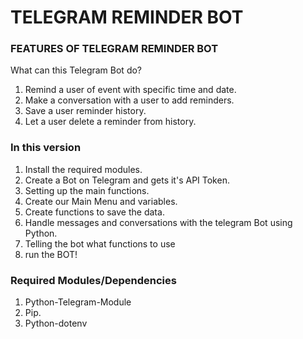 # TELEGRAM REMINDER BOT

### FEATURES OF TELEGRAM REMINDER BOT

  What can this Telegram Bot do?
  1. Remind a user of event with specific time and date.
  2. Make a conversation with a user to add reminders.
  3. Save a user reminder history.
  4. Let a user delete a reminder from history.

### In this version
  1. Install the required modules.
  2. Create a Bot on Telegram and gets it's API Token.
  3. Setting up the main functions. 
  4. Create our Main Menu and variables.
  5. Create functions to save the data.
  6. Handle messages and conversations with the telegram Bot using Python.
  7. Telling the bot what functions to use
  8. run the BOT!

### Required Modules/Dependencies
  1. Python-Telegram-Module
  2. Pip.
  3. Python-dotenv
